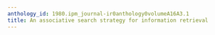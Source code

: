 ```yaml
---
anthology_id: 1980.ipm_journal-ir0anthology0volumeA16A3.1
title: An associative search strategy for information retrieval
---
```

